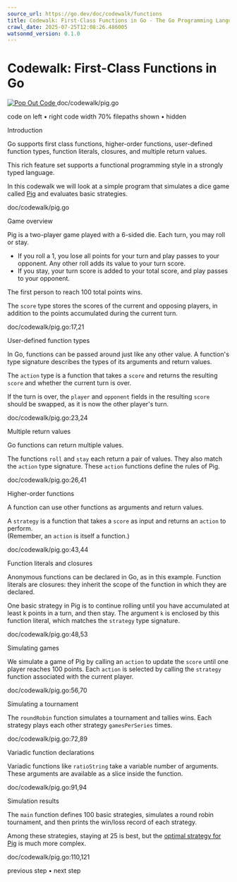 ```yaml
---
source_url: https://go.dev/doc/codewalk/functions
title: Codewalk: First-Class Functions in Go - The Go Programming Language
crawl_date: 2025-07-25T12:08:26.486005
watsonmd_version: 0.1.0
---
```


# Codewalk: First-Class Functions in Go

[ ![Pop Out Code](/doc/codewalk/popout.png) ]() doc/codewalk/pig.go

code on left • right code width 70% filepaths shown • hidden

[](/doc/codewalk/?fileprint=/doc%2fcodewalk%2fpig.go&lo=0&hi=0#mark)

Introduction

Go supports first class functions, higher-order functions, user-defined function types, function literals, closures, and multiple return values.   
  
This rich feature set supports a functional programming style in a strongly typed language.   
  
In this codewalk we will look at a simple program that simulates a dice game called [Pig](http://en.wikipedia.org/wiki/Pig_\(dice\)) and evaluates basic strategies. 

doc/codewalk/pig.go

[](/doc/codewalk/?fileprint=/doc%2fcodewalk%2fpig.go&lo=17&hi=21#mark)

Game overview

Pig is a two-player game played with a 6-sided die. Each turn, you may roll or stay. 

  * If you roll a 1, you lose all points for your turn and play passes to your opponent. Any other roll adds its value to your turn score. 
  * If you stay, your turn score is added to your total score, and play passes to your opponent. 

The first person to reach 100 total points wins.   
  
The `score` type stores the scores of the current and opposing players, in addition to the points accumulated during the current turn. 

doc/codewalk/pig.go:17,21

[](/doc/codewalk/?fileprint=/doc%2fcodewalk%2fpig.go&lo=23&hi=24#mark)

User-defined function types

In Go, functions can be passed around just like any other value. A function's type signature describes the types of its arguments and return values.   
  
The `action` type is a function that takes a `score` and returns the resulting `score` and whether the current turn is over.   
  
If the turn is over, the `player` and `opponent` fields in the resulting `score` should be swapped, as it is now the other player's turn. 

doc/codewalk/pig.go:23,24

[](/doc/codewalk/?fileprint=/doc%2fcodewalk%2fpig.go&lo=26&hi=41#mark)

Multiple return values

Go functions can return multiple values.   
  
The functions `roll` and `stay` each return a pair of values. They also match the `action` type signature. These `action` functions define the rules of Pig. 

doc/codewalk/pig.go:26,41

[](/doc/codewalk/?fileprint=/doc%2fcodewalk%2fpig.go&lo=43&hi=44#mark)

Higher-order functions

A function can use other functions as arguments and return values.   
  
A `strategy` is a function that takes a `score` as input and returns an `action` to perform.   
(Remember, an `action` is itself a function.) 

doc/codewalk/pig.go:43,44

[](/doc/codewalk/?fileprint=/doc%2fcodewalk%2fpig.go&lo=48&hi=53#mark)

Function literals and closures

Anonymous functions can be declared in Go, as in this example. Function literals are closures: they inherit the scope of the function in which they are declared.   
  
One basic strategy in Pig is to continue rolling until you have accumulated at least k points in a turn, and then stay. The argument `k` is enclosed by this function literal, which matches the `strategy` type signature. 

doc/codewalk/pig.go:48,53

[](/doc/codewalk/?fileprint=/doc%2fcodewalk%2fpig.go&lo=56&hi=70#mark)

Simulating games

We simulate a game of Pig by calling an `action` to update the `score` until one player reaches 100 points. Each `action` is selected by calling the `strategy` function associated with the current player. 

doc/codewalk/pig.go:56,70

[](/doc/codewalk/?fileprint=/doc%2fcodewalk%2fpig.go&lo=72&hi=89#mark)

Simulating a tournament

The `roundRobin` function simulates a tournament and tallies wins. Each strategy plays each other strategy `gamesPerSeries` times. 

doc/codewalk/pig.go:72,89

[](/doc/codewalk/?fileprint=/doc%2fcodewalk%2fpig.go&lo=91&hi=94#mark)

Variadic function declarations

Variadic functions like `ratioString` take a variable number of arguments. These arguments are available as a slice inside the function. 

doc/codewalk/pig.go:91,94

[](/doc/codewalk/?fileprint=/doc%2fcodewalk%2fpig.go&lo=110&hi=121#mark)

Simulation results

The `main` function defines 100 basic strategies, simulates a round robin tournament, and then prints the win/loss record of each strategy.   
  
Among these strategies, staying at 25 is best, but the [optimal strategy for Pig](http://www.google.com/search?q=optimal+play+pig) is much more complex. 

doc/codewalk/pig.go:110,121

previous step • next step